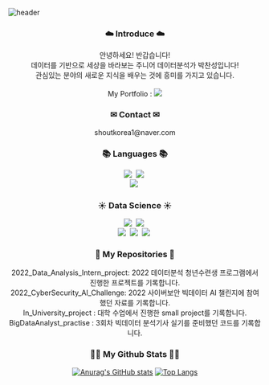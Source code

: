 ![header](https://capsule-render.vercel.app/api?type=Waving&color=timeAuto&height=300&section=header&text=Welcome&desc=Chanseong's%20Github%20World&descAlign=70&descAlignY=65&fontSize=70)

<h3 align="center">☁️ Introduce ☁️</h3>
<p align="center">
  안녕하세요! 반갑습니다!<br>
  데이터를 기반으로 세상을 바라보는 주니어 데이터분석가 박찬성입니다!<br>
  관심있는 분야의 새로운 지식을 배우는 것에 흥미를 가지고 있습니다.<br><br>
  My Portfolio : <a href="https://www.notion.so/Chanseong-s-Portfolio-9a407046dd414d2b8a862a758d9c1b0f?pvs=4" target="_blank"><img src="https://img.shields.io/badge/Notion-000000?style=flat-square&logo=Notion&logoColor=white"/></a>

<br>
  
<h3 align="center">✉ Contact ✉</h3>
<p align="center">
  shoutkorea1@naver.com

<br>

<h3 align="center">📚 Languages 📚</h3>
<p align="center"> 
  <img src="https://img.shields.io/badge/Python-3766AB?style=flat-square&logo=Python&logoColor=white"/></a>&nbsp 
  <img src="https://img.shields.io/badge/R-276DC3?style=flat-square&logo=R&logoColor=white"/></a>&nbsp <br>
  <img src="https://img.shields.io/badge/Mysql-E6B91E?style=flat-square&logo=MySql&logoColor=white"/></a>&nbsp

<br>

<h3 align="center">☀ Data Science ☀</h3>
<p align="center"> 
  <img src="https://img.shields.io/badge/NumPy-013243?style=flat-square&logo=NumPy&logoColor=white"/></a>&nbsp 
  <img src="https://img.shields.io/badge/pandas-150458?style=flat-square&logo=pandas&logoColor=white"/></a>&nbsp<br>
  <img src="https://img.shields.io/badge/SciPy-8CAAE6?style=flat-square&logo=SciPy&logoColor=white"/></a>&nbsp
  <img src="https://img.shields.io/badge/sklearn-F7931E?style=flat-square&logo=scikit-learn&logoColor=white"/></a>&nbsp
  <img src="https://img.shields.io/badge/PyTorch-EE4C2C?style=flat-square&logo=PyTorch&logoColor=white"/></a>&nbsp
  
<br>

<h3 align="center">🏡 My Repositories 🏡</h3>  
<p align="center">
  2022_Data_Analysis_Intern_project: 2022 데이터분석 청년수련생 프로그램에서 진행한 프로젝트를 기록합니다.<br>
  2022_CyberSecurity_AI_Challenge: 2022 사이버보안 빅데이터 AI 챌린지에 참여했던 자료를 기록합니다.<br>
  In_University_project : 대학 수업에서 진행한 small project를 기록합니다.<br>
  BigDataAnalyst_practise : 3회차 빅데이터 분석기사 실기를 준비했던 코드를 기록합니다.
  
  
<br/>

<h3 align="center">👩‍💻 My Github Stats 👩‍💻</h3>
<div align="center">

[![Anurag's GitHub stats](https://github-readme-stats.vercel.app/api?username=chanseongparkk&hide_title=true&show_icons=true&include_all_commits=true&disable_animations=true&theme=vue)](https://github.com/anuraghazra/github-readme-stats)
[![Top Langs](https://github-readme-stats.vercel.app/api/top-langs/?username=chanseongparkk&layout=compact)](https://github.com/anuraghazra/github-readme-stats)
  
</div>
  
